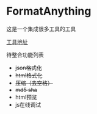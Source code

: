 # FormatAnything
这是一个集成很多工具的工具

[工具地址](https://q315506754.github.io/FormatAnything)

待整合功能列表
* ~~json格式化~~
* ~~html格式化~~
* ~~压缩（去空格）~~
* ~~md5 sha~~
* html预览
* js在线调试
